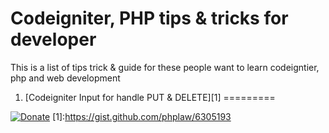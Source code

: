 Codeigniter, PHP tips & tricks for developer
=========

This is a list of tips trick &  guide for these people want to learn codeigntier, php and web development
1. [Codeigniter Input for handle PUT & DELETE][1]
=========


[![Donate](https://www.paypalobjects.com/en_US/i/btn/btn_donate_LG.gif)](https://www.paypal.com/cgi-bin/webscr?cmd=_donations&business=phplaw%40gmail%2ecom&lc=VN&item_name=PHP%20CI%20Tips%20Tricks&currency_code=USD&bn=PP%2dDonationsBF%3abtn_donate_SM%2egif%3aNonHosted)
[1]:https://gist.github.com/phplaw/6305193
